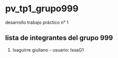 # pv_tp1_grupo999
desarrollo trabajo práctico n° 1

## lista de integrantes del grupo 999

1. Isaguirre giuliano - usuario: IssaG1
